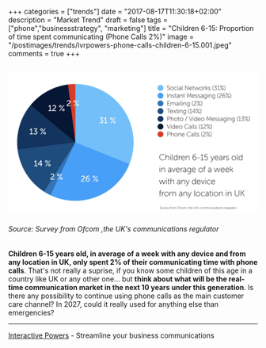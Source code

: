 +++
categories = ["trends"]
date = "2017-08-17T11:30:18+02:00"
description = "Market Trend"
draft = false
tags = ["phone","businessstrategy", "marketing"]
title = "Children 6-15: Proportion of time spent communicating (Phone Calls 2%)"
image = "/postimages/trends/ivrpowers-phone-calls-children-6-15.001.jpeg"
comments = true
+++

![Survey from Ofcom ,the UK's communications regulator.](/postimages/trends/ivrpowers-phone-calls-children-6-15.002.jpeg)
------------
###### Source: Survey from Ofcom ,the UK's communications regulator

**Children 6-15 years old, in average of a week with any device and from any location in UK, only spent 2% of their communicating time with phone calls**. That's not really a suprise, if you know some children of this age in a country like UK or any other one... but **think about what will be the real-time communication market in the next 10 years under this generation**. Is there any possibility to continue using phone calls as the main customer care channel? In 2027, could it really used for anything else than emergencies?

---
[Interactive Powers](http://www.ivrpowers.com/) - Streamline your business communications


